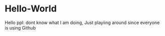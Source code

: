 # Hello-World
Hello ppl: dont know what I am doing, Just playiing around since everyone is using Github

